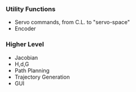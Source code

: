 ### Utility Functions
- Servo commands, from C.L. to "servo-space"
- Encoder

### Higher Level 
- Jacobian
- H,d,G
- Path Planning
- Trajectory Generation
- GUI
